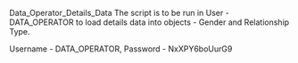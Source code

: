 Data_Operator_Details_Data The script is to be run in User - DATA_OPERATOR to load details data into objects - Gender and Relationship Type.

Username - DATA_OPERATOR, Password - NxXPY6boUurG9
